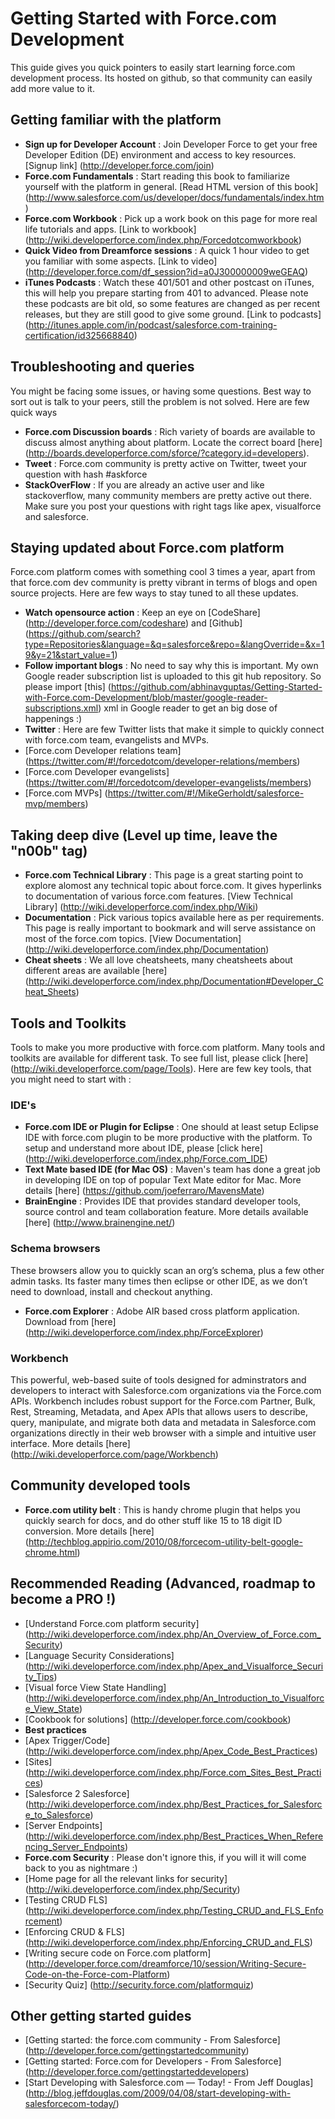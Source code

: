 # Getting Started with Force.com Development
This guide gives you quick pointers to easily start learning force.com development process. Its hosted on github, so that community can easily add more value to it. 
 

## Getting familiar with the platform
 * __Sign up for Developer Account__ : Join Developer Force to get your free Developer Edition (DE) environment and access to key resources. [Signup link] (http://developer.force.com/join) 
 * __Force.com Fundamentals__ : Start reading this book to familiarize yourself with the platform in general. [Read HTML version of this book] (http://www.salesforce.com/us/developer/docs/fundamentals/index.htm)
 * __Force.com Workbook__ : Pick up a work book on this page for more real life tutorials and apps. [Link to workbook] (http://wiki.developerforce.com/index.php/Forcedotcomworkbook)
 * __Quick Video from Dreamforce sessions__ : A quick 1 hour video to get you familiar with some aspects. [Link to video] (http://developer.force.com/df_session?id=a0J300000009weGEAQ)
 * __iTunes Podcasts__ : Watch these 401/501 and other postcast on iTunes, this will help you prepare starting from 401 to advanced. Please note these podcasts are bit old, so some features are changed as per recent releases, but they are still good to give some ground. [Link to podcasts] (http://itunes.apple.com/in/podcast/salesforce.com-training-certification/id325668840)
                                                   
## Troubleshooting and queries
You might be facing some issues, or having some questions. Best way to sort out is talk to your peers, still the problem is not solved. Here are few quick ways

 * __Force.com Discussion boards__ : Rich variety of boards are available to discuss almost anything about platform. Locate the correct board [here] (http://boards.developerforce.com/sforce/?category.id=developers).
 * __Tweet__ : Force.com community is pretty active on Twitter, tweet your question with hash #askforce
 * __StackOverFlow__ : If you are already an active user and like stackoverflow, many community members are pretty active out there. Make sure you post your questions with right tags like apex, visualforce and salesforce.

## Staying updated about Force.com platform
Force.com platform comes with something cool 3 times a year, apart from that force.com dev community is pretty vibrant in terms of blogs and open source projects. Here are few ways to stay tuned to all these updates.

 * __Watch opensource action__ : Keep an eye on [CodeShare] (http://developer.force.com/codeshare) and [Github] (https://github.com/search?type=Repositories&language=&q=salesforce&repo=&langOverride=&x=19&y=21&start_value=1) 
 * __Follow important blogs__ : No need to say why this is important. My own Google reader subscription list is uploaded to this git hub repository. So please import [this] (https://github.com/abhinavguptas/Getting-Started-with-Force.com-Development/blob/master/google-reader-subscriptions.xml) xml in Google reader to get an big dose of happenings :)
 * __Twitter__ : Here are few Twitter lists that make it simple to quickly connect with force.com team, evangelists and MVPs.
  * [Force.com Developer relations team] (https://twitter.com/#!/forcedotcom/developer-relations/members)
  * [Force.com Developer evangelists] (https://twitter.com/#!/forcedotcom/developer-evangelists/members)
  * [Force.com MVPs] (https://twitter.com/#!/MikeGerholdt/salesforce-mvp/members) 

## Taking deep dive (Level up time, leave the "n00b" tag)
 * __Force.com Technical Library__ : This page is a great starting point to explore alomost any technical topic about force.com. It gives hyperlinks to documentation of various force.com features. [View Technical Library] (http://wiki.developerforce.com/index.php/Wiki)
 * __Documentation__ : Pick various topics available here as per requirements. This page is really important to bookmark and will serve assistance on most of the force.com topics. [View Documentation] (http://wiki.developerforce.com/index.php/Documentation) 
 * __Cheat sheets__ : We all love cheatsheets, many cheatsheets about different areas are available [here] (http://wiki.developerforce.com/index.php/Documentation#Developer_Cheat_Sheets)                                              

## Tools and Toolkits

Tools to make you more productive with force.com platform. Many tools and toolkits are available for different task. To see full list, please click [here] (http://wiki.developerforce.com/page/Tools). Here are few key tools, that you might need to start with :

### IDE's
 * __Force.com IDE or Plugin for Eclipse__ : One should at least setup Eclipse IDE with force.com plugin to be more productive with the platform. To setup and understand more about IDE, please [click here] (http://wiki.developerforce.com/index.php/Force.com_IDE) 
 * __Text Mate based IDE (for Mac OS)__ : Maven's team has done a great job in developing IDE on top of popular Text Mate editor for Mac. More details [here] (https://github.com/joeferraro/MavensMate)  
 * __BrainEngine__ : Provides IDE that provides standard developer tools, source control and team collaboration feature. More details available [here] (http://www.brainengine.net/)

### Schema browsers
These browsers allow you to quickly scan an org’s schema, plus a few other admin tasks. Its faster many times then eclipse or other IDE, as we don’t need to download, install and checkout anything.

* __Force.com Explorer__ : Adobe AIR based cross platform application. Download from [here] (http://wiki.developerforce.com/index.php/ForceExplorer)

### Workbench

This powerful, web-based suite of tools designed for adminstrators and developers to interact with Salesforce.com organizations via the Force.com APIs. Workbench includes robust support for the Force.com Partner, Bulk, Rest, Streaming, Metadata, and Apex APIs that allows users to describe, query, manipulate, and migrate both data and metadata in Salesforce.com organizations directly in their web browser with a simple and intuitive user interface. More details [here] (http://wiki.developerforce.com/page/Workbench)


## Community developed tools 
 * __Force.com utility belt__ : This is handy chrome plugin that helps you quickly search for docs, and do other stuff like 15 to 18 digit ID conversion. More details [here] (http://techblog.appirio.com/2010/08/forcecom-utility-belt-google-chrome.html)
 
## Recommended Reading (Advanced, roadmap to become a PRO !)

 * [Understand Force.com platform security] (http://wiki.developerforce.com/index.php/An_Overview_of_Force.com_Security)
 * [Language Security Considerations] (http://wiki.developerforce.com/index.php/Apex_and_Visualforce_Security_Tips)
 * [Visual force View State Handling] (http://wiki.developerforce.com/index.php/An_Introduction_to_Visualforce_View_State)
 * [Cookbook for solutions] (http://developer.force.com/cookbook)
 * __Best practices__ 
  *  [Apex Trigger/Code] (http://wiki.developerforce.com/index.php/Apex_Code_Best_Practices)
  *  [Sites] (http://wiki.developerforce.com/index.php/Force.com_Sites_Best_Practices)
  *  [Salesforce 2 Salesforce] (http://wiki.developerforce.com/index.php/Best_Practices_for_Salesforce_to_Salesforce) 
  *  [Server Endpoints] (http://wiki.developerforce.com/index.php/Best_Practices_When_Referencing_Server_Endpoints)
 *  __Force.com Security__ : Please don't ignore this, if you will it will come back to you as nightmare :)
  * [Home page for all the relevant links for security] (http://wiki.developerforce.com/index.php/Security)
  * [Testing CRUD FLS] (http://wiki.developerforce.com/index.php/Testing_CRUD_and_FLS_Enforcement)
  * [Enforcing CRUD & FLS] (http://wiki.developerforce.com/index.php/Enforcing_CRUD_and_FLS)
  * [Writing secure code on Force.com platform] (http://developer.force.com/dreamforce/10/session/Writing-Secure-Code-on-the-Force-com-Platform)
  * [Security Quiz] (http://security.force.com/platformquiz)
    
## Other getting started guides
 * [Getting started: the force.com community - From Salesforce] (http://developer.force.com/gettingstartedcommunity)
 * [Getting started: Force.com for Developers - From Salesforce] (http://developer.force.com/gettingstarteddevelopers)
 * [Start Developing with Salesforce.com — Today! - From Jeff Douglas] (http://blog.jeffdouglas.com/2009/04/08/start-developing-with-salesforcecom-today/)
